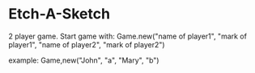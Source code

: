 # Etch-A-Sketch

2 player game. Start game with: Game.new("name of player1", "mark of player1", "name of player2", "mark of player2")

example: Game,new("John", "a", "Mary", "b")
